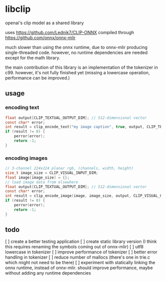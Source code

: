 # libclip

openai's clip model as a shared library

uses https://github.com/Lednik7/CLIP-ONNX compiled through https://github.com/onnx/onnx-mlir

much slower than using the onnx runtime, due to onnx-mlir producing single-threaded code. however, no runtime dependencies are needed except for the math library.

the main contribution of this library is an implementation of the tokenizer in c99. however, it's not fully finished yet (missing a lowercase operation, performance can be improved.)

## usage

### encoding text

```c
float output[CLIP_TEXTUAL_OUTPUT_DIM]; // 512-dimensional vector
const char* error;
int result = clip_encode_text("my image caption", true, output, CLIP_TEXTUAL_OUTPUT_DIM, &error);
if (result != 0) {
	perror(error);
	return -1;
}
```

### encoding images

```c
// 3-channel 224x224 planar rgb, (channels, width, height)
size_t image_size = CLIP_VISUAL_INPUT_DIM;
float image[image_size] = {};
// load image data from elsewhere
float output[CLIP_TEXTUAL_OUTPUT_DIM]; // 512-dimensional vector
const char* error;
int result = clip_encode_image(image, image_size, output, CLIP_VISUAL_OUTPUT_DIM, &error);
if (result != 0) {
	perror(error);
	return -1;
}
```

## todo

[ ] create a better testing application
[ ] create static library version (I think this requires renaming the symbols coming out of onnx-mlir)
[ ] utf8 lowercase in tokenizer
[ ] improve performance of tokenizer
[ ] better error handling in tokenizer
[ ] reduce number of mallocs (there's one in trie.c which might not need to be there)
[ ] experiment with statically linking the onnx runtime, instead of onnx-mlir. should improve performance, maybe without adding any runtime dependencies